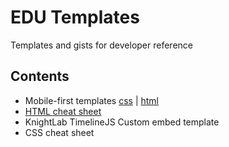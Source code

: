 # EDU Templates

Templates and gists for developer reference

## Contents

- Mobile-first templates [css](templates/css/mobile-first.css) | [html](templates/html/mobile-first.html)
- [HTML cheat sheet](https://github.com/tc-mccarthy/edu/blob/master/htmlcheatsheet.md)
- KnightLab TimelineJS Custom embed template
- CSS cheat sheet
